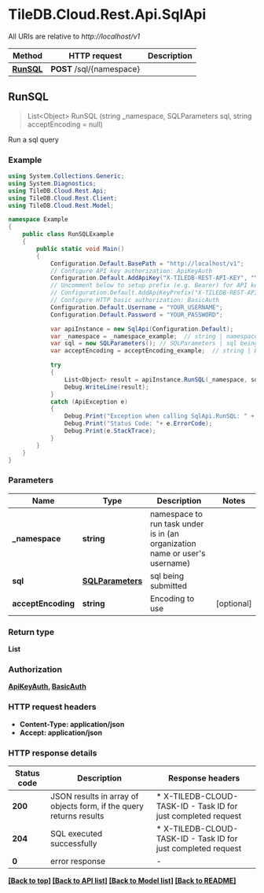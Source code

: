 # TileDB.Cloud.Rest.Api.SqlApi

All URIs are relative to *http://localhost/v1*

Method | HTTP request | Description
------------- | ------------- | -------------
[**RunSQL**](SqlApi.md#runsql) | **POST** /sql/{namespace} | 



## RunSQL

> List&lt;Object&gt; RunSQL (string _namespace, SQLParameters sql, string acceptEncoding = null)



Run a sql query

### Example

```csharp
using System.Collections.Generic;
using System.Diagnostics;
using TileDB.Cloud.Rest.Api;
using TileDB.Cloud.Rest.Client;
using TileDB.Cloud.Rest.Model;

namespace Example
{
    public class RunSQLExample
    {
        public static void Main()
        {
            Configuration.Default.BasePath = "http://localhost/v1";
            // Configure API key authorization: ApiKeyAuth
            Configuration.Default.AddApiKey("X-TILEDB-REST-API-KEY", "YOUR_API_KEY");
            // Uncomment below to setup prefix (e.g. Bearer) for API key, if needed
            // Configuration.Default.AddApiKeyPrefix("X-TILEDB-REST-API-KEY", "Bearer");
            // Configure HTTP basic authorization: BasicAuth
            Configuration.Default.Username = "YOUR_USERNAME";
            Configuration.Default.Password = "YOUR_PASSWORD";

            var apiInstance = new SqlApi(Configuration.Default);
            var _namespace = _namespace_example;  // string | namespace to run task under is in (an organization name or user's username)
            var sql = new SQLParameters(); // SQLParameters | sql being submitted
            var acceptEncoding = acceptEncoding_example;  // string | Encoding to use (optional) 

            try
            {
                List<Object> result = apiInstance.RunSQL(_namespace, sql, acceptEncoding);
                Debug.WriteLine(result);
            }
            catch (ApiException e)
            {
                Debug.Print("Exception when calling SqlApi.RunSQL: " + e.Message );
                Debug.Print("Status Code: "+ e.ErrorCode);
                Debug.Print(e.StackTrace);
            }
        }
    }
}
```

### Parameters


Name | Type | Description  | Notes
------------- | ------------- | ------------- | -------------
 **_namespace** | **string**| namespace to run task under is in (an organization name or user&#39;s username) | 
 **sql** | [**SQLParameters**](SQLParameters.md)| sql being submitted | 
 **acceptEncoding** | **string**| Encoding to use | [optional] 

### Return type

**List<Object>**

### Authorization

[ApiKeyAuth](../README.md#ApiKeyAuth), [BasicAuth](../README.md#BasicAuth)

### HTTP request headers

- **Content-Type**: application/json
- **Accept**: application/json


### HTTP response details
| Status code | Description | Response headers |
|-------------|-------------|------------------|
| **200** | JSON results in array of objects form, if the query returns results |  * X-TILEDB-CLOUD-TASK-ID - Task ID for just completed request <br>  |
| **204** | SQL executed successfully |  * X-TILEDB-CLOUD-TASK-ID - Task ID for just completed request <br>  |
| **0** | error response |  -  |

[[Back to top]](#)
[[Back to API list]](../README.md#documentation-for-api-endpoints)
[[Back to Model list]](../README.md#documentation-for-models)
[[Back to README]](../README.md)


